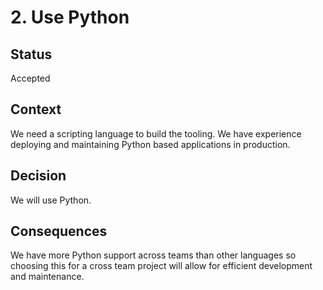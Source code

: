 # 2. Use Python

## Status

Accepted

## Context

We need a scripting language to build the tooling. We have experience
deploying and maintaining Python based applications in production.

## Decision

We will use Python.

## Consequences

We have more Python support across teams than other languages so choosing this
for a cross team project will allow for efficient development and maintenance.
